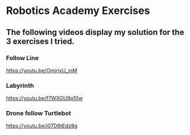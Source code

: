 # Robotics Academy Exercises

## The following videos display my solution for the 3 exercises I tried.

### Follow Line
https://youtu.be/OmjrixU_jnM

### Labyrinth
https://youtu.be/f7WXGU9p10w

### Drone follow Turtlebot
https://youtu.be/j07D6tEdz8g
